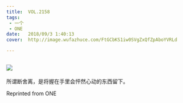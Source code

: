 ```yaml
---
title:	VOL.2158
tags:
 - 一个
 - ONE
date:	2018/09/3 1:40:13
cover:	http://image.wufazhuce.com/FtGCbKS1iw0SVgZxQfZpAboYVRLd

---
```

![](http://image.wufazhuce.com/FtGCbKS1iw0SVgZxQfZpAboYVRLd)
---

所谓断舍离，是将握在手里会怦然心动的东西留下。
 
Reprinted from ONE
